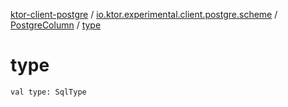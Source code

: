 [ktor-client-postgre](../../index.md) / [io.ktor.experimental.client.postgre.scheme](../index.md) / [PostgreColumn](index.md) / [type](./type.md)

# type

`val type: SqlType`
